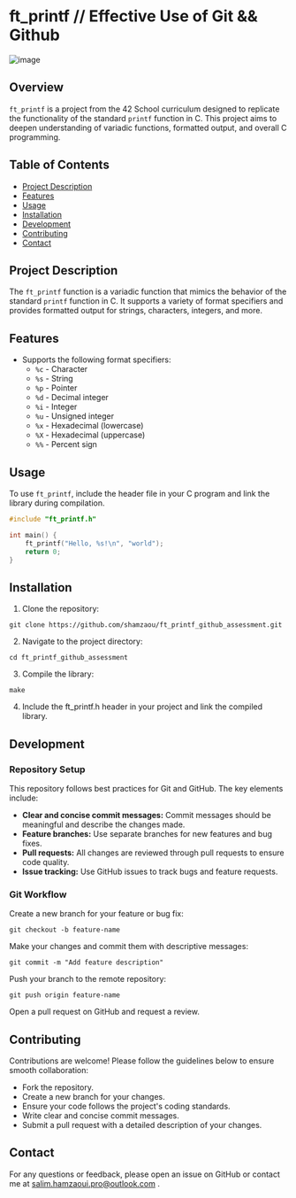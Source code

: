 # ft_printf // Effective Use of Git && Github

![image](https://github.com/shamzaou/ft_printf_github_assessment/assets/63689553/2c37dd1f-f497-4b13-b7a2-77239d5f8fb7)

## Overview

`ft_printf` is a project from the 42 School curriculum designed to replicate the functionality of the standard `printf` function in C. This project aims to deepen understanding of variadic functions, formatted output, and overall C programming.

## Table of Contents

- [Project Description](#project-description)
- [Features](#features)
- [Usage](#usage)
- [Installation](#installation)
- [Development](#development)
- [Contributing](#contributing)
- [Contact](#contact)

## Project Description

The `ft_printf` function is a variadic function that mimics the behavior of the standard `printf` function in C. It supports a variety of format specifiers and provides formatted output for strings, characters, integers, and more.

## Features

- Supports the following format specifiers:
  - `%c` - Character
  - `%s` - String
  - `%p` - Pointer
  - `%d` - Decimal integer
  - `%i` - Integer
  - `%u` - Unsigned integer
  - `%x` - Hexadecimal (lowercase)
  - `%X` - Hexadecimal (uppercase)
  - `%%` - Percent sign

## Usage

To use `ft_printf`, include the header file in your C program and link the library during compilation.

```c
#include "ft_printf.h"

int main() {
    ft_printf("Hello, %s!\n", "world");
    return 0;
}
```
## Installation

1. Clone the repository:

```
git clone https://github.com/shamzaou/ft_printf_github_assessment.git
```

2. Navigate to the project directory:

```
cd ft_printf_github_assessment
```

3. Compile the library:

```
make
```

4. Include the ft_printf.h header in your project and link the compiled library.

## Development

### Repository Setup
This repository follows best practices for Git and GitHub. The key elements include:

  - **Clear and concise commit messages:** Commit messages should be meaningful and describe the changes made.
  - **Feature branches:** Use separate branches for new features and bug fixes.
  - **Pull requests:** All changes are reviewed through pull requests to ensure code quality.
  - **Issue tracking:** Use GitHub issues to track bugs and feature requests.

### Git Workflow

Create a new branch for your feature or bug fix:

    git checkout -b feature-name

Make your changes and commit them with descriptive messages:

    git commit -m "Add feature description"

Push your branch to the remote repository:

    git push origin feature-name

Open a pull request on GitHub and request a review.

## Contributing

Contributions are welcome! Please follow the guidelines below to ensure smooth collaboration:

  - Fork the repository.
  - Create a new branch for your changes.
  - Ensure your code follows the project's coding standards.
  - Write clear and concise commit messages.
  - Submit a pull request with a detailed description of your changes.

## Contact
For any questions or feedback, please open an issue on GitHub or contact me at salim.hamzaoui.pro@outlook.com .
